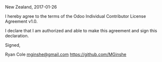 New Zealand, 2017-01-26

I hereby agree to the terms of the Odoo Individual Contributor License
Agreement v1.0.

I declare that I am authorized and able to make this agreement and sign this
declaration.

Signed,

Ryan Cole mginshe@gmail.com https://github.com/MGinshe
